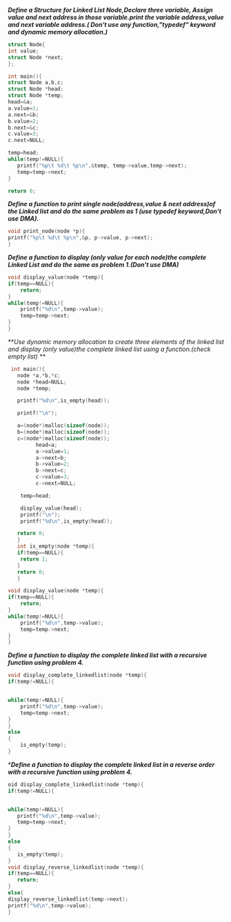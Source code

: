 ***Define a Structure for Linked List Node,Declare three variable,
   Assign value and next address in those variable.print the variable
   address,value and next variable address.( Don't use any function,"typedef"
   keyword and dynamic memory allocation.)***
   
 ```C
struct Node{
int value;
struct Node *next;
};

int main(){
struct Node a,b,c;
struct Node *head;
struct Node *temp;
head=&a;
 a.value=1;
 a.next=&b;
 b.value=2;
 b.next=&c;
 c.value=3;
 c.next=NULL;

 temp=head;
 while(temp!=NULL){
    printf("%p\t %d\t %p\n",&temp, temp->value,temp->next);
    temp=temp->next;
 }

return 0;
```
***Define a function to print single node(address,value & next address)of
   the  Linked list and do the same problem as 1 (use typedef keyword,Don't use DMA).***
   
```C
void print_node(node *p){
printf("%p\t %d\t %p\n",&p, p->value, p->next);
}
```
***Define a function to display (only value for each node)the complete Linked List
    and do the same as problem 1.(Don't use DMA)***
    
```C
void display_value(node *temp){
if(temp==NULL){
    return;
}
while(temp!=NULL){
    printf("%d\n",temp->value);
    temp=temp->next;
}
}
```
***Use dynamic memory allocation to create three elements of the linked list
   and display (only value)the complete linked list using a function.(check empty list)*
**

```C
 int main(){
   node *a,*b,*c;
   node *head=NULL;
   node *temp;

   printf("%d\n",is_empty(head));

   printf("\n");

   a=(node*)malloc(sizeof(node));
   b=(node*)malloc(sizeof(node));
   c=(node*)malloc(sizeof(node));
         head=a;
         a->value=1;
         a->next=b;
         b->value=2;
         b->next=c;
         c->value=3;
         c->next=NULL;

    temp=head;

    display_value(head);
    printf("\n");
    printf("%d\n",is_empty(head));

   return 0;
   }
   int is_empty(node *temp){
   if(temp==NULL){
    return 1;
   }
   return 0;
   }

void display_value(node *temp){
if(temp==NULL){
    return;
}
while(temp!=NULL){
    printf("%d\n",temp->value);
    temp=temp->next;
}
}
```
***Define a function to display the complete linked list
   with a recursive function using problem 4.***
   
```C
void display_complete_linkedlist(node *temp){
if(temp!=NULL){


while(temp!=NULL){
    printf("%d\n",temp->value);
    temp=temp->next;
}
}
else
{
    is_empty(temp);
}
```
****Define a function to display the complete linked list in a reverse order
   with a recursive function using problem 4.***
   
 ```C
oid display_complete_linkedlist(node *temp){
if(temp!=NULL){


while(temp!=NULL){
    printf("%d\n",temp->value);
    temp=temp->next;
}
}
else
{
    is_empty(temp);
}
void display_reverse_linkedlist(node *temp){
if(temp==NULL){
    return;
}
else{
display_reverse_linkedlist(temp->next);
printf("%d\n",temp->value);
} 
```


